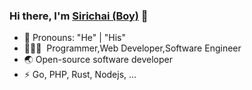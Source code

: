 ### Hi there, I'm [Sirichai (Boy)](https://nextjs-scg-app.herokuapp.com) 🎉

- 👔 Pronouns: "He" | "His"
- 🧑🏻‍💻 &nbsp;Programmer,Web Developer,Software Engineer
- 🌏 Open-source software developer
- ⚡ Go, PHP, Rust, Nodejs, ...


<!--
**suraboy/suraboy** is a ✨ _special_ ✨ repository because its `README.md` (this file) appears on your GitHub profile.

Here are some ideas to get you started:

- 🔭 I’m currently working on ...
- 🌱 I’m currently learning ...
- 👯 I’m looking to collaborate on ...
- 🤔 I’m looking for help with ...
- 💬 Ask me about ...
- 📫 How to reach me: ...
- 😄 Pronouns: ...
- ⚡ Fun fact: ...
-->
